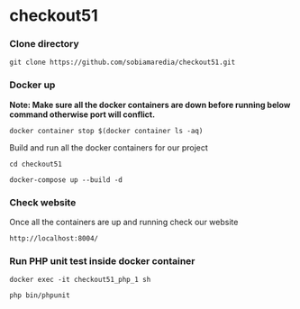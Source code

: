 # checkout51

### Clone directory

```shell script
git clone https://github.com/sobiamaredia/checkout51.git
```

### Docker up

**Note: Make sure all the docker containers are down before running below command otherwise port will conflict.**

```shell script
docker container stop $(docker container ls -aq)
```
 
Build and run all the docker containers for our project

```shell script
cd checkout51
```

```shell script
docker-compose up --build -d
```

### Check website

Once all the containers are up and running check our website

```shell script
http://localhost:8004/
```

### Run PHP unit test inside docker container 

```shell script
docker exec -it checkout51_php_1 sh
```

```shell script
php bin/phpunit
```

